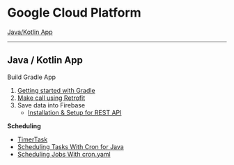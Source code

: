 # Google Cloud Platform

[Java/Kotlin App](#Java-/-Kotlin-App)

---

## Java / Kotlin App

Build Gradle App

1. [Getting started with Gradle](https://www.jetbrains.com/help/idea/getting-started-with-gradle.html)
2. [Make call using Retrofit](https://futurestud.io/tutorials/retrofit-2-beyond-android-retrofit-for-java-projects)
3. Save data into Firebase
   - [Installation & Setup for REST API](https://firebase.google.com/docs/database/rest/start)

**Scheduling**
- [TimerTask](https://stackoverflow.com/questions/22163662/how-to-create-a-java-cron-job)
- [Scheduling Tasks With Cron for Java](https://cloud.google.com/appengine/docs/standard/java/config/cron)
- [Scheduling Jobs With cron.yaml](https://cloud.google.com/appengine/docs/flexible/java/scheduling-jobs-with-cron-yaml)